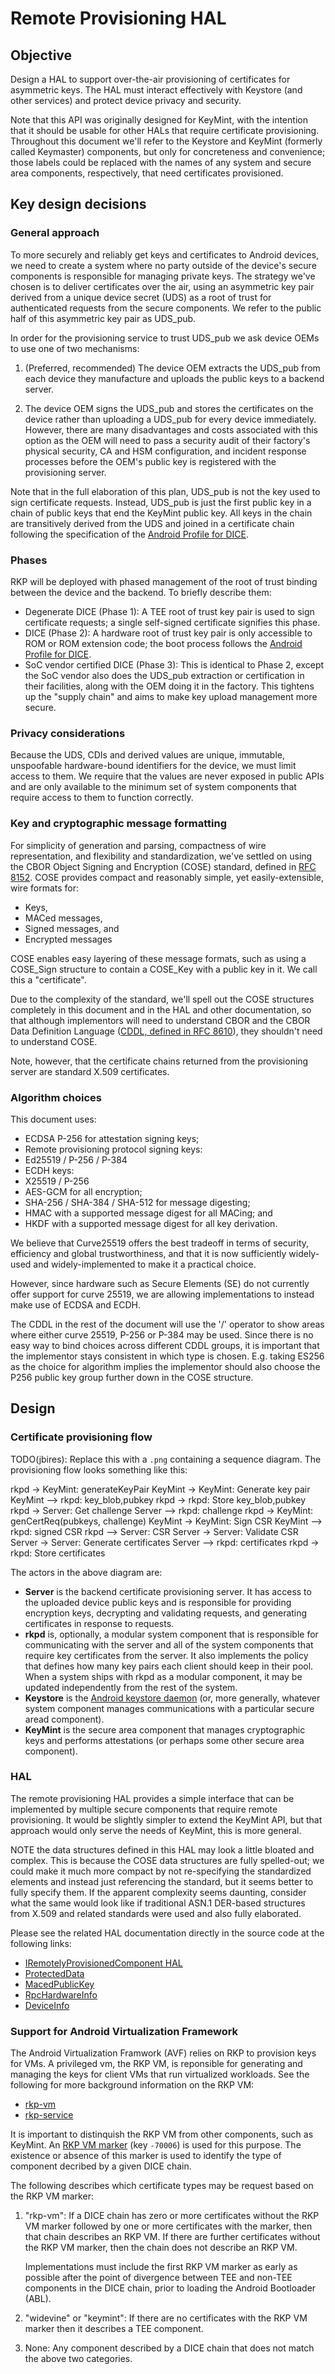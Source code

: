 # Remote Provisioning HAL

## Objective

Design a HAL to support over-the-air provisioning of certificates for asymmetric
keys. The HAL must interact effectively with Keystore (and other services) and
protect device privacy and security.

Note that this API was originally designed for KeyMint, with the intention that
it should be usable for other HALs that require certificate provisioning.
Throughout this document we'll refer to the Keystore and KeyMint (formerly
called Keymaster) components, but only for concreteness and convenience; those
labels could be replaced with the names of any system and secure area
components, respectively, that need certificates provisioned.

## Key design decisions

### General approach

To more securely and reliably get keys and certificates to Android devices, we
need to create a system where no party outside of the device's secure components
is responsible for managing private keys. The strategy we've chosen is to
deliver certificates over the air, using an asymmetric key pair derived from a
unique device secret (UDS) as a root of trust for authenticated requests from
the secure components. We refer to the public half of this asymmetric key pair
as UDS\_pub.

In order for the provisioning service to trust UDS\_pub we ask device OEMs to
use one of two mechanisms:

1.  (Preferred, recommended) The device OEM extracts the UDS\_pub from each
    device they manufacture and uploads the public keys to a backend server.

1.  The device OEM signs the UDS\_pub and stores the certificates on the device
    rather than uploading a UDS\_pub for every device immediately. However,
    there are many disadvantages and costs associated with this option as the
    OEM will need to pass a security audit of their factory's physical security,
    CA and HSM configuration, and incident response processes before the OEM's
    public key is registered with the provisioning server.

Note that in the full elaboration of this plan, UDS\_pub is not the key used to
sign certificate requests. Instead, UDS\_pub is just the first public key in a
chain of public keys that end the KeyMint public key. All keys in the chain are
transitively derived from the UDS and joined in a certificate chain following
the specification of the [Android Profile for DICE](android-profile-for-dice).

[android-profile-for-dice]: https://pigweed.googlesource.com/open-dice/+/refs/heads/main/docs/android.md

### Phases

RKP will be deployed with phased management of the root of trust
binding between the device and the backend. To briefly describe them:

* Degenerate DICE (Phase 1): A TEE root of trust key pair is used to sign
  certificate requests; a single self-signed certificate signifies this phase.
* DICE (Phase 2): A hardware root of trust key pair is only accessible to ROM
  or ROM extension code; the boot process follows the [Android Profile for
  DICE](android-profile-for-dice).
* SoC vendor certified DICE (Phase 3): This is identical to Phase 2, except the
  SoC vendor also does the UDS\_pub extraction or certification in their
  facilities, along with the OEM doing it in the factory. This tightens up the
  "supply chain" and aims to make key upload management more secure.

### Privacy considerations

Because the UDS, CDIs and derived values are unique, immutable, unspoofable
hardware-bound identifiers for the device, we must limit access to them. We
require that the values are never exposed in public APIs and are only available
to the minimum set of system components that require access to them to function
correctly.

### Key and cryptographic message formatting

For simplicity of generation and parsing, compactness of wire representation,
and flexibility and standardization, we've settled on using the CBOR Object
Signing and Encryption (COSE) standard, defined in [RFC
8152](https://tools.ietf.org/html/rfc8152). COSE provides compact and reasonably
simple, yet easily-extensible, wire formats for:

*   Keys,
*   MACed messages,
*   Signed messages, and
*   Encrypted messages

COSE enables easy layering of these message formats, such as using a COSE\_Sign
structure to contain a COSE\_Key with a public key in it. We call this a
"certificate".

Due to the complexity of the standard, we'll spell out the COSE structures
completely in this document and in the HAL and other documentation, so that
although implementors will need to understand CBOR and the CBOR Data Definition
Language ([CDDL, defined in RFC 8610](https://tools.ietf.org/html/rfc8610)),
they shouldn't need to understand COSE.

Note, however, that the certificate chains returned from the provisioning server
are standard X.509 certificates.

### Algorithm choices

This document uses:

*   ECDSA P-256 for attestation signing keys;
*   Remote provisioning protocol signing keys:
  *  Ed25519 / P-256 / P-384
*   ECDH keys:
  *  X25519 / P-256
*   AES-GCM for all encryption;
*   SHA-256 / SHA-384 / SHA-512 for message digesting;
*   HMAC with a supported message digest for all MACing; and
*   HKDF with a supported message digest for all key derivation.

We believe that Curve25519 offers the best tradeoff in terms of security,
efficiency and global trustworthiness, and that it is now sufficiently
widely-used and widely-implemented to make it a practical choice.

However, since hardware such as Secure Elements (SE) do not currently offer
support for curve 25519, we are allowing implementations to instead make use of
ECDSA and ECDH.

The CDDL in the rest of the document will use the '/' operator to show areas
where either curve 25519, P-256 or P-384 may be used. Since there is no easy way
to bind choices across different CDDL groups, it is important that the
implementor stays consistent in which type is chosen. E.g. taking ES256 as the
choice for algorithm implies the implementor should also choose the P256 public
key group further down in the COSE structure.

## Design

### Certificate provisioning flow

TODO(jbires): Replace this with a `.png` containing a sequence diagram.  The
provisioning flow looks something like this:

rkpd -> KeyMint: generateKeyPair
KeyMint -> KeyMint: Generate key pair
KeyMint --> rkpd: key\_blob,pubkey
rkpd -> rkpd: Store key\_blob,pubkey
rkpd -> Server: Get challenge
Server --> rkpd: challenge
rkpd -> KeyMint: genCertReq(pubkeys, challenge)
KeyMint -> KeyMint: Sign CSR
KeyMint --> rkpd: signed CSR
rkpd --> Server: CSR
Server -> Server: Validate CSR
Server -> Server: Generate certificates
Server --> rkpd: certificates
rkpd -> rkpd: Store certificates

The actors in the above diagram are:

*   **Server** is the backend certificate provisioning server. It has access to
    the uploaded device public keys and is responsible for providing encryption
    keys, decrypting and validating requests, and generating certificates in
    response to requests.
*   **rkpd** is, optionally, a modular system component that is responsible for
    communicating with the server and all of the system components that require
    key certificates from the server. It also implements the policy that defines
    how many key pairs each client should keep in their pool. When a system
    ships with rkpd as a modular component, it may be updated independently from
    the rest of the system.
*   **Keystore** is the [Android keystore
    daemon](https://developer.android.com/training/articles/keystore) (or, more
    generally, whatever system component manages communications with a
    particular secure aread component).
*   **KeyMint** is the secure area component that manages cryptographic keys and
    performs attestations (or perhaps some other secure area component).

### HAL

The remote provisioning HAL provides a simple interface that can be implemented
by multiple secure components that require remote provisioning. It would be
slightly simpler to extend the KeyMint API, but that approach would only serve
the needs of KeyMint, this is more general.

NOTE the data structures defined in this HAL may look a little bloated and
complex. This is because the COSE data structures are fully spelled-out; we
could make it much more compact by not re-specifying the standardized elements
and instead just referencing the standard, but it seems better to fully specify
them. If the apparent complexity seems daunting, consider what the same would
look like if traditional ASN.1 DER-based structures from X.509 and related
standards were used and also fully elaborated.

Please see the related HAL documentation directly in the source code at the
following links:

*   [IRemotelyProvisionedComponent
    HAL](https://cs.android.com/android/platform/superproject/+/master:hardware/interfaces/security/rkp/aidl/android/hardware/security/keymint/IRemotelyProvisionedComponent.aidl)
*   [ProtectedData](https://cs.android.com/android/platform/superproject/+/master:hardware/interfaces/security/rkp/aidl/android/hardware/security/keymint/ProtectedData.aidl)
*   [MacedPublicKey](https://cs.android.com/android/platform/superproject/+/master:hardware/interfaces/security/rkp/aidl/android/hardware/security/keymint/MacedPublicKey.aidl)
*   [RpcHardwareInfo](https://cs.android.com/android/platform/superproject/+/master:hardware/interfaces/security/rkp/aidl/android/hardware/security/keymint/RpcHardwareInfo.aidl)
*   [DeviceInfo](https://cs.android.com/android/platform/superproject/+/master:hardware/interfaces/security/rkp/aidl/android/hardware/security/keymint/DeviceInfo.aidl)

### Support for Android Virtualization Framework

The Android Virtualization Framwork (AVF) relies on RKP to provision keys for VMs. A
privileged vm, the RKP VM, is reponsible for generating and managing the keys for client
VMs that run virtualized workloads. See the following for more background information on the
RKP VM:
*    [rkp-vm](https://android.googlesource.com/platform/packages/modules/Virtualization/+/main/service_vm/README.md#rkp-vm-remote-key-provisioning-virtual-machine)
*    [rkp-service](https://source.android.com/docs/core/ota/modular-system/remote-key-provisioning#stack-architecture)

It is important to distinquish the RKP VM from other components, such as KeyMint. An
[RKP VM marker](https://pigweed.googlesource.com/open-dice/+/HEAD/docs/android.md#configuration-descriptor)
(key `-70006`) is used for this purpose. The existence or absence of this marker is used to
identify the type of component decribed by a given DICE chain.

The following describes which certificate types may be request based on the RKP VM marker:
1. "rkp-vm": If a DICE chain has zero or more certificates without the RKP VM
   marker followed by one or more certificates with the marker, then that chain
   describes an RKP VM. If there are further certificates without the RKP VM
   marker, then the chain does not describe an RKP VM.

   Implementations must include the first RKP VM marker as early as possible
   after the point of divergence between TEE and non-TEE components in the DICE
   chain, prior to loading the Android Bootloader (ABL).
2. "widevine" or "keymint": If there are no certificates with the RKP VM
   marker then it describes a TEE component.
3. None: Any component described by a DICE chain that does not match the above
   two categories.
